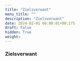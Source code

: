 ```yaml
---
title: "Zielsverwant"
menu_title: ""
description: "Zielsverwant"
date: 2024-02-01 06:00:01+00:175
draft: False
hidden: True
weight:
---
```

### Zielsverwant
